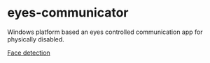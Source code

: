 # eyes-communicator
Windows platform based an eyes controlled communication app for physically disabled. 

[Face detection](/imgs/FaceDetect.png)
